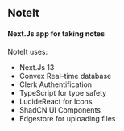 <h2>NoteIt</h2>
<h4> Next.Js app for taking notes</h4>

NoteIt uses:
- Next.Js 13
- Convex Real-time database
- Clerk Authentification
- TypeScript for type safety
- LucideReact for Icons
- ShadCN UI Components
- Edgestore for uploading files
